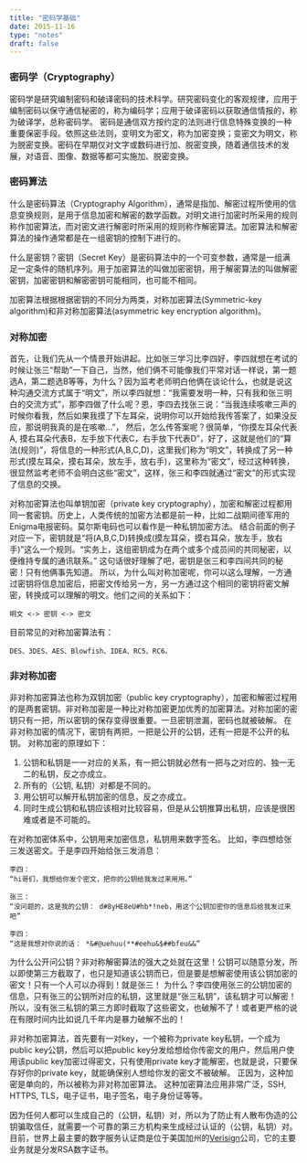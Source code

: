 ```yaml
---
title: "密码学基础"
date: 2015-11-16
type: "notes"
draft: false
---
```


### 密码学（Cryptography）

密码学是研究编制密码和破译密码的技术科学。研究密码变化的客观规律，应用于编制密码以保守通信秘密的，称为编码学；应用于破译密码以获取通信情报的，称为破译学，总称密码学。
密码是通信双方按约定的法则进行信息特殊变换的一种重要保密手段。依照这些法则，变明文为密文，称为加密变换；变密文为明文，称为脱密变换。密码在早期仅对文字或数码进行加、脱密变换，随着通信技术的发展，对语音、图像、数据等都可实施加、脱密变换。

### 密码算法

什么是密码算法（Cryptography Algorithm），通常是指加、解密过程所使用的信息变换规则，是用于信息加密和解密的数学函数。对明文进行加密时所采用的规则称作加密算法，而对密文进行解密时所采用的规则称作解密算法。加密算法和解密算法的操作通常都是在一组密钥的控制下进行的。

什么是密钥？密钥（Secret Key）是密码算法中的一个可变参数，通常是一组满足一定条件的随机序列。用于加密算法的叫做加密密钥，用于解密算法的叫做解密密钥，加密密钥和解密密钥可能相同，也可能不相同。

加密算法根据根据密钥的不同分为两类，对称加密算法(Symmetric-key algorithm)和非对称加密算法(asymmetric key encryption algorithm)。

### 对称加密

首先，让我们先从一个情景开始讲起。比如张三学习比李四好，李四就想在考试的时候让张三“帮助”一下自己，当然，他们俩不可能像我们平常对话一样说，第一题选A，第二题选B等等，为什么？因为监考老师明白他俩在谈论什么，也就是说这种沟通交流方式属于“明文”，所以李四就想：“我需要发明一种，只有我和张三明白的交流方式”，那李四做了什么呢？恩，李四去找张三说：“当我连续咳嗽三声的时候你看我，然后如果我摸了下左耳朵，说明你可以开始给我传答案了，如果没反应，那说明我真的是在咳嗽...”， 然后，怎么传答案呢？很简单，“你摸左耳朵代表A, 摸右耳朵代表B，左手放下代表C，右手放下代表D”，好了，这就是他们的“算法(规则)”，将信息的一种形式(A,B,C,D)，这里我们称为“明文”，转换成了另一种形式(摸左耳朵，摸右耳朵，放左手，放右手)，这里称为“密文”，经过这种转换，很显然监考老师不会明白这些“密文”，这样，张三和李四就通过“密文”的形式实现了信息的交换。

对称加密算法也叫单钥加密（private key cryptography），加密和解密过程都用同一套密钥。历史上，人类传统的加密方法都是前一种，比如二战期间德军用的Enigma电报密码。莫尔斯电码也可以看作是一种私钥加密方法。
结合前面的例子对应一下，密钥就是“将(A,B,C,D)转换成(摸左耳朵，摸右耳朵，放左手，放右手)”这么一个规则。“实务上，这组密钥成为在两个或多个成员间的共同秘密，以便维持专属的通讯联系。” 这句话很好理解了吧，密钥是张三和李四间共同的秘密！只有他俩事先知道。
所以，为什么叫对称加密呢，你可以这么理解，一方通过密钥将信息加密后，把密文传给另一方，另一方通过这个相同的密钥将密文解密，转换成可以理解的明文。他们之间的关系如下：
```
明文 <-> 密钥 <-> 密文
```

目前常见的对称加密算法有：
```
DES、3DES、AES、Blowfish、IDEA、RC5、RC6。
```

### 非对称加密

非对称加密算法也称为双钥加密（public key cryptography），加密和解密过程用的是两套密钥。非对称加密是一种比对称加密更加优秀的加密算法。对称加密的密钥只有一把，所以密钥的保存变得很重要。一旦密钥泄漏，密码也就被破解。
在非对称加密的情况下，密钥有两把，一把是公开的公钥，还有一把是不公开的私钥。
对称加密的原理如下：
1. 公钥和私钥是一一对应的关系，有一把公钥就必然有一把与之对应的、独一无二的私钥，反之亦成立。
2. 所有的（公钥, 私钥）对都是不同的。
3. 用公钥可以解开私钥加密的信息，反之亦成立。
4. 同时生成公钥和私钥应该相对比较容易，但是从公钥推算出私钥，应该是很困难或者是不可能的。

在对称加密体系中，公钥用来加密信息，私钥用来数字签名。
比如，李四想给张三发送密文。于是李四开始给张三发消息：
```
李四：
“hi哥们，我想给你发个密文，把你的公钥给我发过来用用。”

张三：
“没问题的，这是我的公钥： d#8yHE8eU#hb*!neb，用这个公钥加密你的信息后给我发过来吧”

李四：
“这是我想对你说的话： *&#@uehuu(**#eehu&$##bfeu&&”
```
为什么公开问公钥？非对称解密算法的强大之处就在这里！公钥可以随意分发，所以即使第三方截取了，也只是知道该公钥而已，但是要是想解密使用该公钥加密的密文！只有一个人可以办得到！就是张三！ 为什么？李四使用张三的公钥加密的信息，只有张三的公钥所对应的私钥，这里就是“张三私钥”，该私钥才可以解密！所以，没有张三私钥的第三方即时截取了这些密文，也破解不了！或者更严格的说在有限时间内比如说几千年内是暴力破解不出的！

非对称加密算法，首先要有一对key，一个被称为private key私钥，一个成为public key公钥，然后可以把public key分发给想给你传密文的用户，然后用户使用该public key加密过得密文，只有使用private key才能解密，也就是说，只要保存好你的private key，就能确保别人想给你发的密文不被破解。
正因为，这种加密是单向的，所以被称为非对称加密算法。
这种加密算法应用非常广泛，SSH, HTTPS, TLS，电子证书，电子签名，电子身份证等等。

因为任何人都可以生成自己的（公钥，私钥）对，所以为了防止有人散布伪造的公钥骗取信任，就需要一个可靠的第三方机构来生成经过认证的（公钥，私钥）对。目前，世界上最主要的数字服务认证商是位于美国加州的[Verisign](http://www.verisign.com/)公司，它的主要业务就是分发RSA数字证书。
